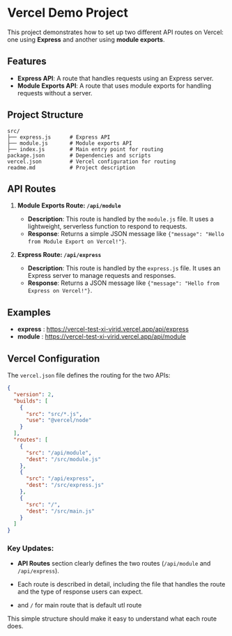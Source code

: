 # Vercel Demo Project

This project demonstrates how to set up two different API routes on Vercel: one using **Express** and another using **module exports**. 

## Features

- **Express API**: A route that handles requests using an Express server.
- **Module Exports API**: A route that uses module exports for handling requests without a server.

## Project Structure
```
src/
├── express.js      # Express API
├── module.js       # Module exports API
├── index.js        # Main entry point for routing
package.json        # Dependencies and scripts
vercel.json         # Vercel configuration for routing
readme.md           # Project description
```

## API Routes

1. **Module Exports Route: `/api/module`**
   - **Description**: This route is handled by the `module.js` file. It uses a lightweight, serverless function to respond to requests.
   - **Response**: Returns a simple JSON message like `{"message": "Hello from Module Export on Vercel!"}`.

2. **Express Route: `/api/express`**
   - **Description**: This route is handled by the `express.js` file. It uses an Express server to manage requests and responses.
   - **Response**: Returns a JSON message like `{"message": "Hello from Express on Vercel!"}`.


## Examples 

 - **express** : https://vercel-test-xi-virid.vercel.app/api/express
 - **module** : https://vercel-test-xi-virid.vercel.app/api/module 

## Vercel Configuration

The `vercel.json` file defines the routing for the two APIs:

```json
{
  "version": 2,
  "builds": [
    {
      "src": "src/*.js",
      "use": "@vercel/node"
    }
  ],
  "routes": [
    {
      "src": "/api/module",
      "dest": "/src/module.js"
    },
    {
      "src": "/api/express",
      "dest": "/src/express.js"
    },
    {
      "src": "/",
      "dest": "/src/main.js"
    }
  ]
}
```
### Key Updates:
- **API Routes** section clearly defines the two routes (`/api/module` and `/api/express`).
- Each route is described in detail, including the file that handles the route and the type of response users can expect.

- and `/` for main route that is default utl route 

This simple structure should make it easy to understand what each route does.
